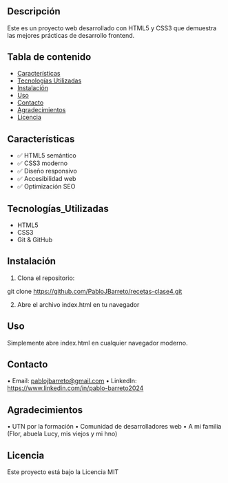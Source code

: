 # <Mis Recetas>

## Descripción

Este es un proyecto web desarrollado con HTML5 y CSS3 que demuestra las mejores prácticas de desarrollo frontend.

## Tabla de contenido

- [ Características ](#Características)
- [ Tecnologías Utilizadas ](#Tecnologías_Utilizadas)
- [ Instalación ](#instalación)
- [ Uso ](#uso)
- [ Contacto ](#Contacto)
- [ Agradecimientos ](#Agradecimientos)
- [ Licencia ](#licencia)

## Características

- ✅ HTML5 semántico
- ✅ CSS3 moderno
- ✅ Diseño responsivo
- ✅ Accesibilidad web
- ✅ Optimización SEO

## Tecnologías_Utilizadas

- HTML5
- CSS3
- Git & GitHub

## Instalación

1. Clona el repositorio:

git clone https://github.com/PabloJBarreto/recetas-clase4.git

2. Abre el archivo index.html en tu navegador

## Uso

Simplemente abre index.html en cualquier navegador moderno.

## Contacto

• Email: pablojbarreto@gmail.com
• LinkedIn: https://www.linkedin.com/in/pablo-barreto2024

## Agradecimientos

• UTN por la formación
• Comunidad de desarrolladores web
• A mi familia (Flor, abuela Lucy, mis viejos y mi hno)

## Licencia

Este proyecto está bajo la Licencia MIT
